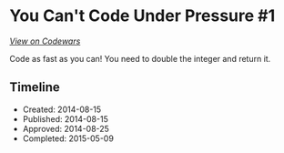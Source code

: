 # You Can't Code Under Pressure #1
[*View on Codewars*](https://www.codewars.com/kata/you-cant-code-under-pressure-number-1)

Code as fast as you can! You need to double the integer and return it.

## Timeline
- Created: 2014-08-15
- Published: 2014-08-15
- Approved: 2014-08-25
- Completed: 2015-05-09